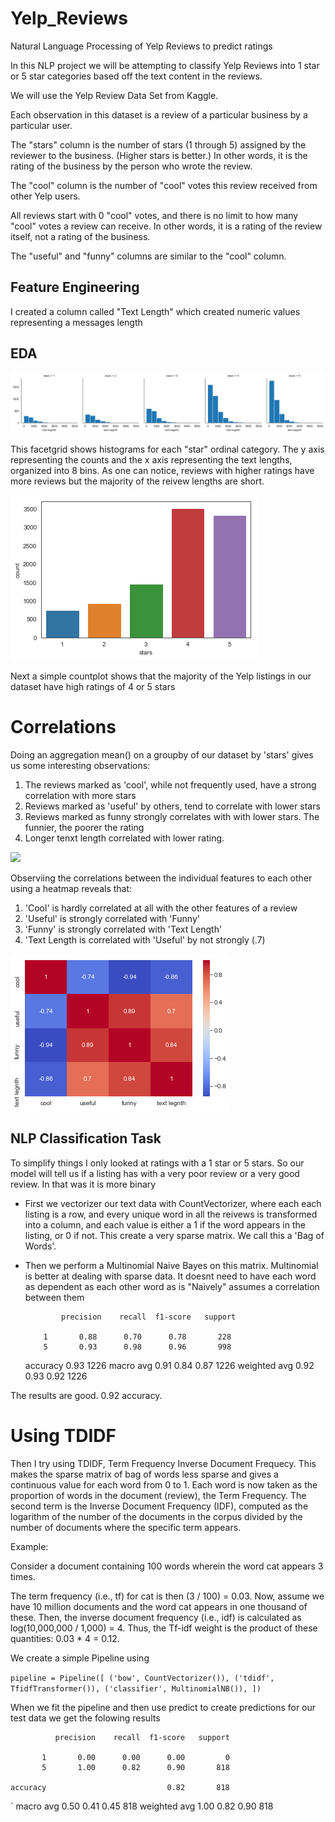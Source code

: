 # Yelp_Reviews
Natural Language Processing of Yelp Reviews to predict ratings

In this NLP project we will be attempting to classify Yelp Reviews into 1 star or 5 star categories based off the text content in the reviews.

We will use the Yelp Review Data Set from Kaggle.

Each observation in this dataset is a review of a particular business by a particular user.

The "stars" column is the number of stars (1 through 5) assigned by the reviewer to the business. (Higher stars is better.) In other words, it is the rating of the business by the person who wrote the review.

The "cool" column is the number of "cool" votes this review received from other Yelp users.

All reviews start with 0 "cool" votes, and there is no limit to how many "cool" votes a review can receive. In other words, it is a rating of the review itself, not a rating of the business.

The "useful" and "funny" columns are similar to the "cool" column.

## Feature Engineering 
I created a column called "Text Length" which created numeric values representing a messages length

## EDA

![](/text_length_fg.png)

This facetgrid shows histograms for each "star" ordinal category.  The y axis representing the counts and the x axis representing the text lengths, organized into 8 bins.  As one can notice, reviews with higher ratings have more reviews but the majority of the reivew lengths are short.

![](/starts_countplot.png)

Next a simple countplot shows that the majority of the Yelp listings in our dataset have high ratings of 4 or 5 stars

# Correlations
Doing an aggregation mean() on a groupby of our dataset by 'stars' gives us some interesting observations:

1.  The reviews marked as 'cool', while not frequently used, have a strong correlation with more stars
2.  Reviews marked as 'useful' by others, tend to correlate with lower stars
3.  Reviews marked as funny strongly correlates with with lower stars. The funnier, the poorer the rating
4.  Longer tenxt length correlated with lower rating.

![](/groupby.png)

Observiing the correlations between the individual features to each other using a heatmap reveals that:
1. 'Cool' is hardly correlated at all with the other features of a review
2.  'Useful' is strongly correlated with 'Funny'
3.  'Funny' is strongly correlated with 'Text Length'
4.  'Text Length is correlated with 'Useful' by not strongly (.7)

![](/corr_heatmap.png)

## NLP Classification Task

To simplify things I only looked at ratings with a 1 star or 5 stars.  So our model will tell us if a listing has with a very poor review or a very good review.  In that was it is more binary

* First we vectorizer our text data with CountVectorizer, where each each listing is a row, and every unique word in all the reivews is transformed into a column, and each value is either a 1 if the word appears in the listing, or 0 if not. This create a very sparse matrix. We call this a 'Bag of Words'.  
 * Then we perform a Multinomial Naive Bayes on this matrix.  Multinomial is better at dealing with sparse data.  It doesnt need to have each word as dependent as each other word as is "Naively" assumes a correlation between them
 
               precision    recall  f1-score   support

           1       0.88      0.70      0.78       228
           5       0.93      0.98      0.96       998

    accuracy                           0.93      1226
   macro avg       0.91      0.84      0.87      1226
weighted avg       0.92      0.93      0.92      1226

The results are good.  0.92 accuracy.  

# Using TDIDF

Then I try using TDIDF, Term Frequency Inverse Document Frequecy.  This makes the sparse matrix of bag of words less sparse and gives a continuous value for each word from 0 to 1.  Each word is now taken as the proportion of words in the document (review), the Term Frequency.  The second term is the Inverse Document Frequency (IDF), computed as the logarithm of the number of the documents in the corpus divided by the number of documents where the specific term appears.

Example:

Consider a document containing 100 words wherein the word cat appears 3 times.

The term frequency (i.e., tf) for cat is then (3 / 100) = 0.03. Now, assume we have 10 million documents and the word cat appears in one thousand of these. Then, the inverse document frequency (i.e., idf) is calculated as log(10,000,000 / 1,000) = 4. Thus, the Tf-idf weight is the product of these quantities: 0.03 * 4 = 0.12.

We create a simple Pipeline using 

`pipeline = Pipeline([
    ('bow', CountVectorizer()),
    ('tdidf', TfidfTransformer()),
    ('classifier', MultinomialNB()),
])`

When we fit the pipeline and then use predict to create predictions for our test data we get the folowing results

              precision    recall  f1-score   support

           1       0.00      0.00      0.00         0
           5       1.00      0.82      0.90       818

    accuracy                           0.82       818
`  macro avg       0.50      0.41      0.45       818
weighted avg       1.00      0.82      0.90       818

